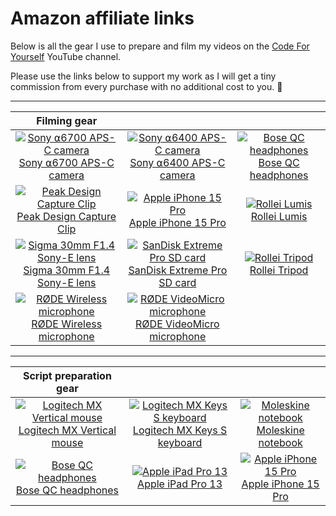 # Amazon affiliate links

Below is all the gear I use to prepare and film my videos on the [Code For Yourself](https://www.youtube.com/c/Codeforyourself) YouTube channel. 

Please use the links below to support my work as I will get a tiny commission from every purchase with no additional cost to you. 🙏

---

| Filming gear |  |  |
|:---:|:---:|:---:|
| [![Sony ⍺6700 APS-C camera](pictures/sony_a6700.jpg)](https://amzn.to/3XDxkR8) <br> [Sony ⍺6700 APS-C camera](https://amzn.to/3XDxkR8) | [![Sony ⍺6400 APS-C camera](pictures/sony_a6400.jpg)](https://amzn.to/4iUL96s) <br> [Sony ⍺6400 APS-C camera](https://amzn.to/4iUL96s) | [![Bose QC headphones](pictures/bose_qc.jpg)](https://amzn.to/4l9cZx2) <br> [Bose QC headphones](https://amzn.to/4l9cZx2) |
| [![Peak Design Capture Clip](pictures/peak_design.jpg)](https://amzn.to/3FM20cQ) <br> [Peak Design Capture Clip](https://amzn.to/3FM20cQ) | [![Apple iPhone 15 Pro](pictures/iphone_pro.jpg)](https://amzn.to/4caoNLj) <br> [Apple iPhone 15 Pro](https://amzn.to/4caoNLj) | [![Rollei Lumis](pictures/rollei_led.jpg)](https://amzn.to/42lBq2R) <br> [Rollei Lumis](https://amzn.to/42lBq2R) |
| [![Sigma 30mm F1.4 Sony-E lens](pictures/sigma_lens.jpg)](https://amzn.to/42d5htb) <br> [Sigma 30mm F1.4 Sony-E lens](https://amzn.to/42d5htb) | [![SanDisk Extreme Pro SD card](pictures/sandisk.jpg)](https://amzn.to/4ckBMdB) <br> [SanDisk Extreme Pro SD card](https://amzn.to/4ckBMdB) | [![Rollei Tripod](pictures/rollei_tripod.jpg)](https://amzn.to/4iRL17y) <br> [Rollei Tripod](https://amzn.to/4iRL17y) |
| [![RØDE Wireless microphone](pictures/rode_wireless.jpg)](https://amzn.to/4jcF6K1) <br> [RØDE Wireless microphone](https://amzn.to/4jcF6K1) | [![RØDE VideoMicro microphone](pictures/rode_boom.jpg)](https://amzn.to/4hXlsRk) <br> [RØDE VideoMicro microphone](https://amzn.to/4hXlsRk) |  |


---

| Script preparation gear |  |  |
|:---:|:---:|:---:|
| [![Logitech MX Vertical mouse](pictures/mx_vertical.jpg)](https://amzn.to/4iPcV48) <br> [Logitech MX Vertical mouse](https://amzn.to/4iPcV48) | [![Logitech MX Keys S keyboard](pictures/mx_keys.jpg)](https://amzn.to/4leDmC2) <br> [Logitech MX Keys S keyboard](https://amzn.to/4leDmC2) | [![Moleskine notebook](pictures/moleskine.jpg)](https://amzn.to/4l2QPfT) <br> [Moleskine notebook](https://amzn.to/4l2QPfT) |
| [![Bose QC headphones](pictures/bose_qc.jpg)](https://amzn.to/4l9cZx2) <br> [Bose QC headphones](https://amzn.to/4l9cZx2) | [![Apple iPad Pro 13](pictures/ipad_pro.jpg)](https://amzn.to/3FWTesm) <br> [Apple iPad Pro 13](https://amzn.to/3FWTesm) | [![Apple iPhone 15 Pro](pictures/iphone_pro.jpg)](https://amzn.to/4caoNLj) <br> [Apple iPhone 15 Pro](https://amzn.to/4caoNLj) |

